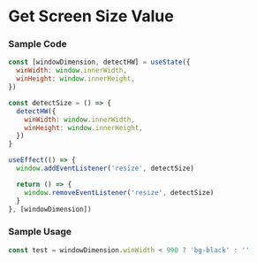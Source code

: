 # Get Screen Size Value

### Sample Code
```javascript
const [windowDimension, detectHW] = useState({
  winWidth: window.innerWidth,
  winHeight: window.innerHeight,
})

const detectSize = () => {
  detectHW({
    winWidth: window.innerWidth,
    winHeight: window.innerHeight,
  })
}

useEffect(() => {
  window.addEventListener('resize', detectSize)

  return () => {
    window.removeEventListener('resize', detectSize)
  }
}, [windowDimension])
```

### Sample Usage
```javascript
const test = windowDimension.winWidth < 990 ? 'bg-black' : ''
```
